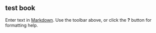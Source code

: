 ## test book

Enter text in [Markdown](http://daringfireball.net/projects/markdown/). Use the toolbar above, or click the **?** button for formatting help.
